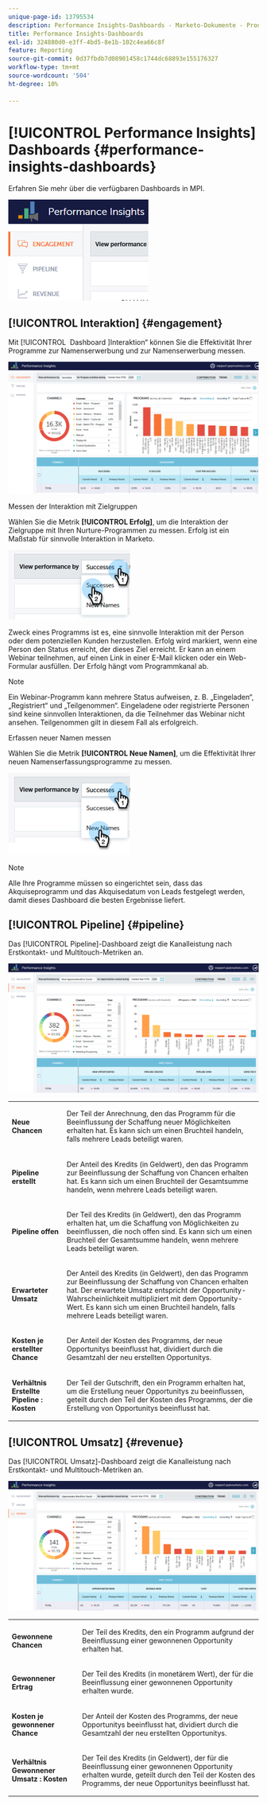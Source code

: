 ```yaml
---
unique-page-id: 13795534
description: Performance Insights-Dashboards - Marketo-Dokumente - Produktdokumentation
title: Performance Insights-Dashboards
exl-id: 324880d0-e3ff-4bd5-8e1b-102c4ea66c8f
feature: Reporting
source-git-commit: 0d37fbdb7d08901458c1744dc68893e155176327
workflow-type: tm+mt
source-wordcount: '504'
ht-degree: 10%

---
```


# [!UICONTROL Performance Insights] Dashboards {#performance-insights-dashboards}

Erfahren Sie mehr über die verfügbaren Dashboards in MPI.

![](assets/1-4.png)

## [!UICONTROL Interaktion] {#engagement}

Mit [!UICONTROL &#x200B; Dashboard &#x200B;]Interaktion“ können Sie die Effektivität Ihrer Programme zur Namenserwerbung und zur Namenserwerbung messen.

![](assets/two-3.png)

Messen der Interaktion mit Zielgruppen

Wählen Sie die Metrik **[!UICONTROL Erfolg]**, um die Interaktion der Zielgruppe mit Ihren Nurture-Programmen zu messen. Erfolg ist ein Maßstab für sinnvolle Interaktion in Marketo.

![](assets/3-4.png)

Zweck eines Programms ist es, eine sinnvolle Interaktion mit der Person oder dem potenziellen Kunden herzustellen. Erfolg wird markiert, wenn eine Person den Status erreicht, der dieses Ziel erreicht. Er kann an einem Webinar teilnehmen, auf einen Link in einer E-Mail klicken oder ein Web-Formular ausfüllen. Der Erfolg hängt vom Programmkanal ab.

>[!NOTE]
>
>Ein Webinar-Programm kann mehrere Status aufweisen, z. B. „Eingeladen“, „Registriert“ und „Teilgenommen“. Eingeladene oder registrierte Personen sind keine sinnvollen Interaktionen, da die Teilnehmer das Webinar nicht ansehen. Teilgenommen gilt in diesem Fall als erfolgreich.

Erfassen neuer Namen messen

Wählen Sie die Metrik **[!UICONTROL Neue Namen]**, um die Effektivität Ihrer neuen Namenserfassungsprogramme zu messen.

![](assets/4-3.png)

>[!NOTE]
>
>Alle Ihre Programme müssen so eingerichtet sein, dass das Akquiseprogramm und das Akquisedatum von Leads festgelegt werden, damit dieses Dashboard die besten Ergebnisse liefert.

## [!UICONTROL Pipeline] {#pipeline}

Das [!UICONTROL Pipeline]-Dashboard zeigt die Kanalleistung nach Erstkontakt- und Multitouch-Metriken an.

![](assets/five-1.png)

<table> 
 <tbody> 
  <tr> 
   <td><p><strong><span class="uicontrol">Neue Chancen</span></strong></p></td> 
   <td><p>Der Teil der Anrechnung, den das Programm für die Beeinflussung der Schaffung neuer Möglichkeiten erhalten hat. Es kann sich um einen Bruchteil handeln, falls mehrere Leads beteiligt waren.</p></td> 
  </tr> 
  <tr> 
   <td><p><strong><span class="uicontrol">Pipeline erstellt</span></strong></p></td> 
   <td><p>Der Anteil des Kredits (in Geldwert), den das Programm zur Beeinflussung der Schaffung von Chancen erhalten hat. Es kann sich um einen Bruchteil der Gesamtsumme handeln, wenn mehrere Leads beteiligt waren.</p></td> 
  </tr> 
  <tr> 
   <td><p><strong><span class="uicontrol">Pipeline offen</span></strong></p></td> 
   <td><p>Der Teil des Kredits (in Geldwert), den das Programm erhalten hat, um die Schaffung von Möglichkeiten zu beeinflussen, die noch offen sind. Es kann sich um einen Bruchteil der Gesamtsumme handeln, wenn mehrere Leads beteiligt waren.</p></td> 
  </tr> 
  <tr> 
   <td><p><strong><span class="uicontrol">Erwarteter Umsatz</span></strong></p></td> 
   <td><p>Der Anteil des Kredits (in Geldwert), den das Programm zur Beeinflussung der Schaffung von Chancen erhalten hat. Der erwartete Umsatz entspricht der Opportunity-Wahrscheinlichkeit multipliziert mit dem Opportunity-Wert. Es kann sich um einen Bruchteil handeln, falls mehrere Leads beteiligt waren.</p></td> 
  </tr> 
  <tr> 
   <td><p><strong><span class="uicontrol">Kosten je erstellter Chance</span></strong></p></td> 
   <td><p>Der Anteil der Kosten des Programms, der neue Opportunitys beeinflusst hat, dividiert durch die Gesamtzahl der neu erstellten Opportunitys.</p></td> 
  </tr> 
  <tr> 
   <td><p><strong><span class="uicontrol">Verhältnis Erstellte Pipeline : Kosten</span></strong></p></td> 
   <td><p>Der Teil der Gutschrift, den ein Programm erhalten hat, um die Erstellung neuer Opportunitys zu beeinflussen, geteilt durch den Teil der Kosten des Programms, der die Erstellung von Opportunitys beeinflusst hat.</p></td> 
  </tr> 
 </tbody> 
</table>

## [!UICONTROL Umsatz] {#revenue}

Das [!UICONTROL Umsatz]-Dashboard zeigt die Kanalleistung nach Erstkontakt- und Multitouch-Metriken an.

![](assets/six-1.png)

<table> 
 <tbody> 
  <tr> 
   <td><p><strong><span class="uicontrol">Gewonnene Chancen</span></strong></p></td> 
   <td><p>Der Teil des Kredits, den ein Programm aufgrund der Beeinflussung einer gewonnenen Opportunity erhalten hat.</p></td> 
  </tr> 
  <tr> 
   <td><p><strong><span class="uicontrol">Gewonnener Ertrag</span></strong></p></td> 
   <td><p>Der Teil des Kredits (in monetärem Wert), der für die Beeinflussung einer gewonnenen Opportunity erhalten wurde.</p></td> 
  </tr> 
  <tr> 
   <td><p><strong><span class="uicontrol">Kosten je gewonnener Chance</span></strong></p></td> 
   <td><p>Der Anteil der Kosten des Programms, der neue Opportunitys beeinflusst hat, dividiert durch die Gesamtzahl der neu erstellten Opportunitys.</p></td> 
  </tr> 
  <tr> 
   <td><p><strong><span class="uicontrol">Verhältnis Gewonnener Umsatz : Kosten</span></strong></p></td> 
   <td><p>Der Teil des Kredits (in Geldwert), der für die Beeinflussung einer gewonnenen Opportunity erhalten wurde, geteilt durch den Teil der Kosten des Programms, der neue Opportunitys beeinflusst hat.</p></td> 
  </tr> 
 </tbody> 
</table>
